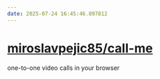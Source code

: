 ```yaml
---
date: 2025-07-24 16:45:46.897812
---
```


# [miroslavpejic85/call-me](https://github.com/miroslavpejic85/call-me)

one-to-one video calls in your browser